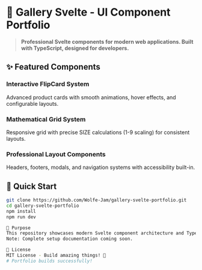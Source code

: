 # 🎨 Gallery Svelte - UI Component Portfolio

> **Professional Svelte components for modern web applications. Built with TypeScript, designed for developers.**

## ✨ Featured Components

### **Interactive FlipCard System**
Advanced product cards with smooth animations, hover effects, and configurable layouts.

### **Mathematical Grid System** 
Responsive grid with precise SIZE calculations (1-9 scaling) for consistent layouts.

### **Professional Layout Components**
Headers, footers, modals, and navigation systems with accessibility built-in.

## 🚀 Quick Start

```bash
git clone https://github.com/Wolfe-Jam/gallery-svelte-portfolio.git
cd gallery-svelte-portfolio
npm install
npm run dev

🎯 Purpose
This repository showcases modern Svelte component architecture and TypeScript implementation patterns. All components use demo data for portfolio demonstration.
Note: Complete setup documentation coming soon.

📄 License
MIT License - Build amazing things! 🎉
# Portfolio builds successfully!
